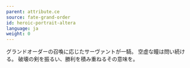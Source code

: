 ```yaml
---
parent: attribute.ce
source: fate-grand-order
id: heroic-portrait-altera
language: ja
weight: 0
---
```


グランドオーダーの召喚に応じたサーヴァントが一騎。
空虚な瞳は問い続ける。
破壊の剣を振るい、勝利を積み重ねるその意味を。
